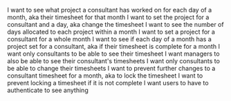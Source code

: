 I want to see what project a consultant has worked on for each day of a month, aka their timesheet for that month
I want to set the project for a consultant and a day, aka change the timesheet
I want to see the number of days allocated to each project within a month
I want to set a project for a consultant for a whole month
I want to see if each day of a month has a project set for a consultant, aka if their timesheet is complete for a month
I want only consultants to be able to see their timesheet
I want managers to also be able to see their consultant's timesheets
I want only consultants to be able to change their timesheets
I want to prevent further changes to a consultant timesheet for a month, aka to lock the timesheet
I want to prevent locking a timesheet if it is not complete
I want users to have to authenticate to see anything
